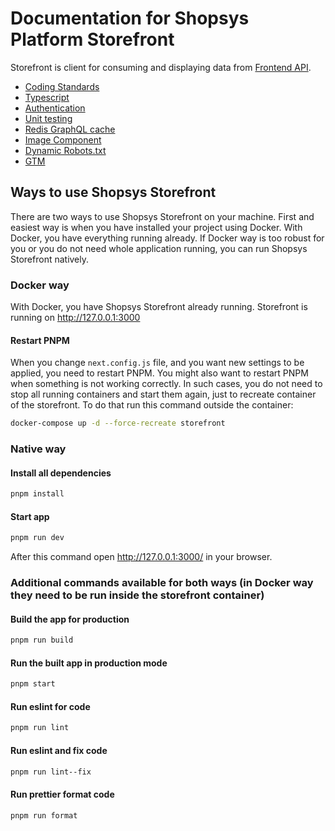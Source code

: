 # Documentation for Shopsys Platform Storefront

Storefront is client for consuming and displaying data from [Frontend API](../frontend-api/introduction-to-frontend-api.md).

- [Coding Standards](./coding-standards.md)
- [Typescript](./typescript.md)
- [Authentication](./authentication.md)
- [Unit testing](./unit-tests.md)
- [Redis GraphQL cache](./redis-graphql-cache.md)
- [Image Component](./image.md)
- [Dynamic Robots.txt](./robots.txt.md)
- [GTM](./gtm/index.md)

## Ways to use Shopsys Storefront

There are two ways to use Shopsys Storefront on your machine.
First and easiest way is when you have installed your project using Docker.
With Docker, you have everything running already.
If Docker way is too robust for you or you do not need whole application running, you can run Shopsys Storefront natively.

### Docker way

With Docker, you have Shopsys Storefront already running.
Storefront is running on <http://127.0.0.1:3000>

#### Restart PNPM

When you change `next.config.js` file, and you want new settings to be applied, you need to restart PNPM.
You might also want to restart PNPM when something is not working correctly.
In such cases, you do not need to stop all running containers and start them again, just to recreate container of the storefront.
To do that run this command outside the container:

```bash
docker-compose up -d --force-recreate storefront
```

### Native way

#### Install all dependencies

```bash
pnpm install
```

#### Start app

```bash
pnpm run dev
```

After this command open <http://127.0.0.1:3000/> in your browser.

### Additional commands available for both ways (in Docker way they need to be run inside the storefront container)

#### Build the app for production

```bash
pnpm run build
```

#### Run the built app in production mode

```bash
pnpm start
```

#### Run eslint for code

```bash
pnpm run lint
```

#### Run eslint and fix code

```bash
pnpm run lint--fix
```

#### Run prettier format code

```bash
pnpm run format
```
